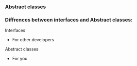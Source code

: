 ### Abstract classes


### Diffrences between interfaces and Abstract classes:
Interfaces
- For other developers

Abstract classes
- For you


